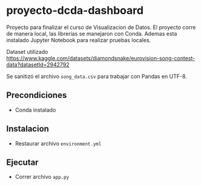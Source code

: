 # proyecto-dcda-dashboard
Proyecto para finalizar el curso de Visualizacion de Datos. El proyecto corre de manera local, las librerias se manejaron con Conda. Ademas esta instalado Jupyter Notebook para realizar pruebas locales.

Dataset utilizado 
https://www.kaggle.com/datasets/diamondsnake/eurovision-song-contest-data?datasetId=2942792

Se sanitizó el archivo <code>song_data.csv</code> para trabajar con Pandas en UTF-8.

## Precondiciones

*  Conda instalado

## Instalacion

*  Restaurar archivo <code>environment.yml</code>

## Ejecutar

*  Correr archivo <code>app.py</code>